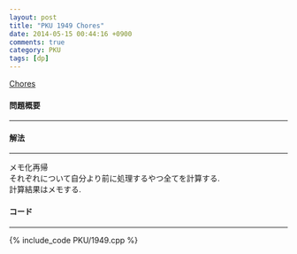 ```yaml
---
layout: post
title: "PKU 1949 Chores"
date: 2014-05-15 00:44:16 +0900
comments: true
category: PKU
tags: [dp]
---
```


[Chores](http://poj.org/problem?id=1949)

#### 問題概要

****

#### 解法

****

メモ化再帰  
それぞれについて自分より前に処理するやつ全てを計算する.  
計算結果はメモする.  

#### コード

****

{% include_code PKU/1949.cpp %}
